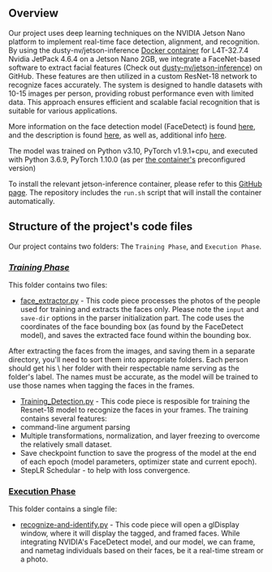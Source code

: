 ## Overview

Our project uses deep learning techniques on the NVIDIA Jetson Nano platform to implement real-time face detection, alignment, and recognition.
By using the dusty-nv/jetson-inference [Docker container](https://hub.docker.com/r/dustynv/jetson-inference) for L4T-32.7.4 Nvidia JetPack 4.6.4 on a Jetson Nano 2GB, we integrate a FaceNet-based software to extract facial features (Check out [dusty-nv/jetson-inference](https://github.com/dusty-nv/jetson-inference)) on GitHub.
These features are then utilized in a custom ResNet-18 network to recognize faces accurately.
The system is designed to handle datasets with 10-15 images per person, providing robust performance even with limited data.
This approach ensures efficient and scalable facial recognition that is suitable for various applications. 

More information on the face detection model (FaceDetect) is found [here](https://catalog.ngc.nvidia.com/orgs/nvidia/teams/tao/models/facenet), and the description is found [here](https://docs.nvidia.com/tao/tao-toolkit/text/model_zoo/cv_models/facedetectnet.html), as well as, additional info [here](https://github.com/katjasrz/FaceDetect_TRTIS).

The model was trained on Python v3.10, PyTorch v1.9.1+cpu, and executed with Python 3.6.9, PyTorch 1.10.0 (as per [the container's](https://hub.docker.com/r/dustynv/jetson-inference) preconfigured version)

To install the relevant jetson-inference container, please refer to this [GitHub page](https://github.com/dusty-nv/jetson-inference/blob/master/docs/aux-docker.md). The repository includes the ```run.sh``` script that will install the container automatically.


## Structure of the project's code files

Our project contains two folders: The ```Training Phase```, and ```Execution Phase```. 

### [_Training Phase_](https://github.com/4uSpock/Jetson-Nano-Face-Recognition/tree/main/Training%20Phase)
This folder contains two files:
* [face_extractor.py](https://github.com/4uSpock/Jetson-Nano-Face-Recognition/blob/main/Training%20Phase/face-extractor.py) - This code piece processes the photos of the people used for training and extracts the faces only. Please note the ```input``` and ```save-dir``` options in the parser initialization part. The code uses the coordinates of the face bounding box (as found by the FaceDetect model), and saves the extracted face found within the bounding box.

After extracting the faces from the images, and saving them in a separate directory, you'll need to sort them into appropriate folders. Each person should get his \ her folder with their respectable name serving as the folder's label. The names must be accurate, as the model will be trained to use those names when tagging the faces in the frames.

* [Training_Detection.py](https://github.com/4uSpock/Jetson-Nano-Face-Recognition/blob/main/Training%20Phase/Training_Detection.py) - This code piece is resposible for training the Resnet-18 model to recognize the faces in your frames. The training contains several features:
* command-line argument parsing
*  Multiple transformations, normalization, and layer freezing to overcome the relatively small dataset.
*  Save checkpoint function to save the progress of the model at the end of each epoch (model parameters, optimizer state and current epoch).
*  StepLR Schedular - to help with loss convergence.

### [Execution Phase](https://github.com/RonM4/Jetson-Nano-Face-Recognition/tree/main/Execution%20Phase)
This folder contains a single file:

* [recognize-and-identify.py](https://github.com/4uSpock/Jetson-Nano-Face-Recognition/tree/main/Execution%20Phase) - This code piece will open a glDisplay window, where it will display the tagged, and framed faces. While integrating NVIDIA's FaceDetect model, and our model, we can frame, and nametag individuals based on their faces, be it a real-time stream or a photo.
